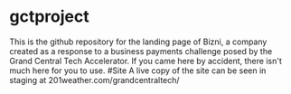 # gctproject
This is the github repository for the landing page of Bizni, a company created as a response to a business payments challenge posed by the Grand Central Tech Accelerator.
If you came here by accident, there isn't much here for you to use.
#Site
A live copy of the site can be seen in staging at 201weather.com/grandcentraltech/
